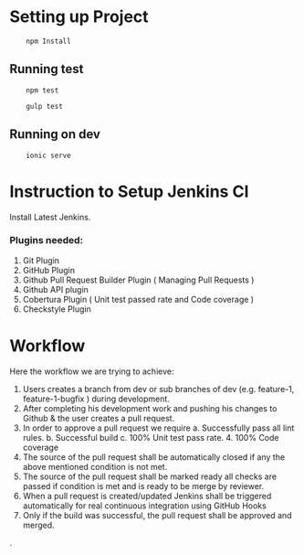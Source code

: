 # Setting up Project

        npm Install

## Running test

        npm test

        gulp test

## Running on dev

        ionic serve


# Instruction to Setup Jenkins CI

Install Latest Jenkins.

### Plugins needed:
1. Git Plugin
2. GitHub Plugin
3. Github Pull Request Builder Plugin ( Managing Pull Requests )
4. Github API plugin 
5. Cobertura Plugin ( Unit test passed rate and Code coverage )
6. Checkstyle Plugin

# Workflow

Here the workflow we are trying to achieve:

1. Users creates a branch from dev or sub branches of dev (e.g. feature-1, feature-1-bugfix ) during development.
2. After completing his development work and pushing his changes to Github & the user creates a pull request.
3. In order to approve a pull request we require 
        a. Successfully pass all lint rules. 
        b. Successful build
        c. 100% Unit test pass rate.
        4. 100% Code coverage
4. The source of the pull request shall be automatically closed if any the above mentioned condition is not met.
5. The source of the pull request shall be marked ready all checks are passed if condition is met and is ready to be merge by reviewer.
5. When a pull request is created/updated Jenkins shall be triggered automatically for real continuous integration using GitHub Hooks
6. Only if the build was successful, the pull request shall be approved and merged.



.



 
